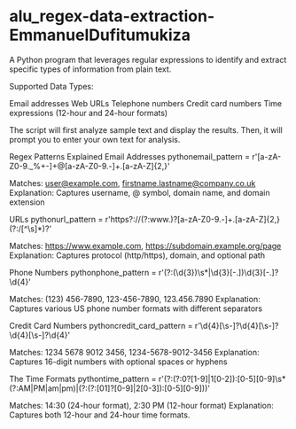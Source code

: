 # alu_regex-data-extraction-EmmanuelDufitumukiza

A Python program that leverages regular expressions to identify and extract specific types of information from plain text.

Supported Data Types:

Email addresses
Web URLs
Telephone numbers
Credit card numbers
Time expressions (12-hour and 24-hour formats)

The script will first analyze sample text and display the results.
Then, it will prompt you to enter your own text for analysis.

Regex Patterns Explained
Email Addresses
pythonemail_pattern = r'[a-zA-Z0-9._%+-]+@[a-zA-Z0-9.-]+\.[a-zA-Z]{2,}'

Matches: user@example.com, firstname.lastname@company.co.uk
Explanation: Captures username, @ symbol, domain name, and domain extension

URLs
pythonurl_pattern = r'https?://(?:www\.)?[a-zA-Z0-9.-]+\.[a-zA-Z]{2,}(?:/[^\s]*)?'

Matches: https://www.example.com, https://subdomain.example.org/page
Explanation: Captures protocol (http/https), domain, and optional path

Phone Numbers
pythonphone_pattern = r'(?:\(\d{3}\)\s*|\d{3}[-.])\d{3}[-.]?\d{4}'

Matches: (123) 456-7890, 123-456-7890, 123.456.7890
Explanation: Captures various US phone number formats with different separators

Credit Card Numbers
pythoncredit_card_pattern = r'\d{4}[\s-]?\d{4}[\s-]?\d{4}[\s-]?\d{4}'

Matches: 1234 5678 9012 3456, 1234-5678-9012-3456
Explanation: Captures 16-digit numbers with optional spaces or hyphens

The Time Formats
pythontime_pattern = r'(?:(?:0?[1-9]|1[0-2]):[0-5][0-9]\s*(?:AM|PM|am|pm)|(?:(?:[01]?[0-9]|2[0-3]):[0-5][0-9]))'

Matches: 14:30 (24-hour format), 2:30 PM (12-hour format)
Explanation: Captures both 12-hour and 24-hour time formats.
